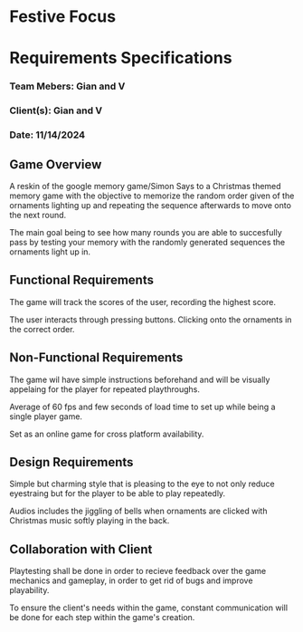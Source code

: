 # Festive Focus

# Requirements Specifications

### Team Mebers: Gian and V

### Client(s): Gian and V

### Date: 11/14/2024

## Game Overview

A reskin of the google memory game/Simon Says to a Christmas themed memory game with the objective to memorize the random order given of the ornaments lighting up and repeating the sequence afterwards to move onto the next round.

The main goal being to see how many rounds you are able to succesfully pass by testing your memory with the randomly generated sequences the ornaments light up in.

## Functional Requirements

The game will track the scores of the user, recording the highest score.

The user interacts through pressing buttons. Clicking onto the ornaments in the correct order.

## Non-Functional Requirements

The game wil have simple instructions beforehand and will be visually appelaing for the player for repeated playthroughs.

Average of 60 fps and few seconds of load time to set up while being a single player game.

Set as an online game for cross platform availability.

## Design Requirements

Simple but charming style that is pleasing to the eye to not only reduce eyestraing but for the player to be able to play repeatedly.

Audios includes the jiggling of bells when ornaments are clicked with Christmas music softly playing in the back.

## Collaboration with Client

Playtesting shall be done in order to recieve feedback over the game mechanics and gameplay, in order to get rid of bugs and improve playability.

To ensure the client's needs within the game, constant communication will be done for each step within the game's creation.
